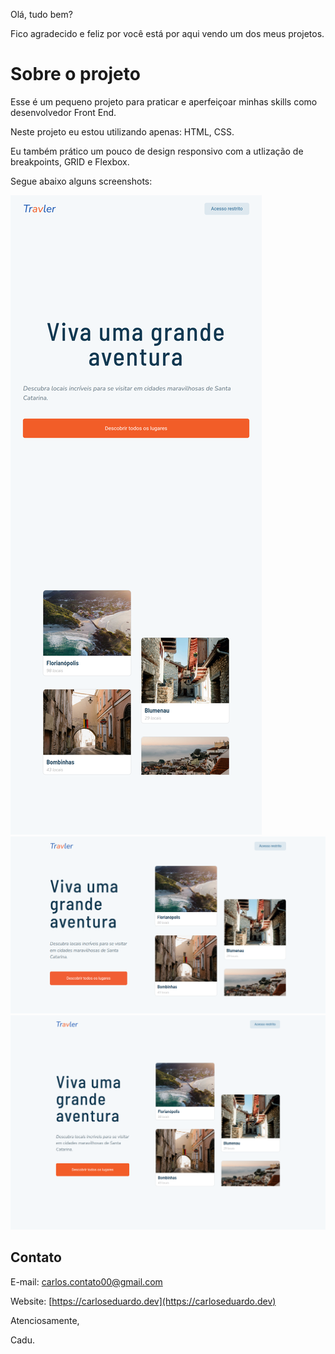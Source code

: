 Olá, tudo bem?

Fico agradecido e feliz por você está por aqui vendo um dos meus projetos.

# Sobre o projeto

Esse é um pequeno projeto para praticar e aperfeiçoar minhas skills como desenvolvedor Front End.

Neste projeto eu estou utilizando apenas: HTML, CSS.

Eu também prático um pouco de design responsivo com a utlização de breakpoints, GRID e Flexbox.

Segue abaixo alguns screenshots:

![Traveler](./screenshots/home3.png)
![Traveler](./screenshots/home.png)
![Traveler](./screenshots/home2.png)


## Contato

E-mail: carlos.contato00@gmail.com

Website: [https://carloseduardo.dev](https://carloseduardo.dev)

Atenciosamente,

Cadu.